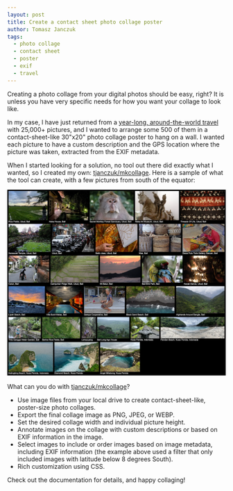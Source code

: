 ```yaml
---
layout: post
title: Create a contact sheet photo collage poster
author: Tomasz Janczuk
tags:
  - photo collage
  - contact sheet
  - poster
  - exif
  - travel
---
```


Creating a photo collage from your digital photos should be easy, right? It is unless you have very specific needs for how you want your collage to look like.

In my case, I have just returned from a [year-long, around-the-world travel](https://22.janczuk.org) with 25,000+ pictures, and I wanted to arrange some 500 of them in a contact-sheet-like 30"x20" photo collage poster to hang on a wall. I wanted each picture to have a custom description and the GPS location where the picture was taken, extracted from the EXIF metadata.

When I started looking for a solution, no tool out there did exactly what I wanted, so I created my own: [tjanczuk/mkcollage](https://github.com/tjanczuk/mkcollage). Here is a sample of what the tool can create, with a few pictures from south of the equator:

<a href="/assets/post_images/2023-09-14/0.webp" style="border-bottom:none;"><img src="/assets/post_images/2023-09-14/0.webp" class="tj-img-diagram-100" alt="Contact sheet photo collage created with tjanczuk/mkcollage"></a>

What can you do with [tjanczuk/mkcollage](https://github.com/tjanczuk/mkcollage)?

- Use image files from your local drive to create contact-sheet-like, poster-size photo collages.
- Export the final collage image as PNG, JPEG, or WEBP.
- Set the desired collage width and individual picture height.
- Annotate images on the collage with custom descriptions or based on EXIF information in the image.
- Select images to include or order images based on image metadata, including EXIF information (the example above used a filter that only included images with latitude below 8 degrees South).
- Rich customization using CSS.

Check out the documentation for details, and happy collaging!
